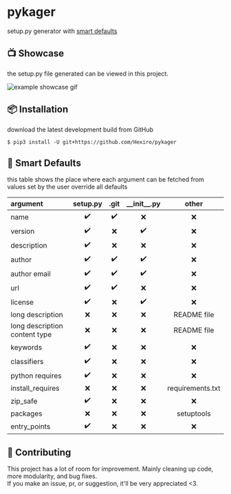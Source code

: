 # pykager

setup.py generator with [smart defaults](https://github.com/Hexiro/pykager#-smart-defaults)

## 📺 Showcase

the setup.py file generated can be viewed in this project.

![example showcase gif](https://i.imgur.com/NFxWAMK.gif)

## 📦 Installation

download the latest development build from GitHub

```shell
$ pip3 install -U git+https://github.com/Hexiro/pykager
```

## 🧠 Smart Defaults

this table shows the place where each argument can be fetched from <br/>
values set by the user override all defaults

| argument | setup.py | .git | \_\_init\_\_.py | other |
| :----|:----:|:----:|:----:|:----:|
| name                          |✔️|✔️|❌|❌|
| version                       |✔️|❌|✔️|❌|
| description                   |✔️|❌|❌|❌|
| author                        |✔️|✔️|✔️|❌|
| author email                  |✔️|✔️|✔️|❌|
| url                           |✔️|✔️|❌|❌|
| license                       |✔️|❌|✔️|❌|
| long description              |❌|❌|❌|README file|
| long description content type |❌|❌|❌|README file|
| keywords                      |✔️|❌|❌|❌|
| classifiers                   |✔️|❌|❌|❌|
| python requires               |✔️|❌️|❌️|❌|
| install_requires              |❌|❌️|❌️|requirements.txt|
| zip_safe                      |✔️|❌️|❌️|❌|
| packages                      |❌️|❌️|❌️|setuptools|
| entry_points                  |✔️|❌|❌|❌|

## 🐞 Contributing

This project has a lot of room for improvement. Mainly cleaning up code, more modularity, and bug fixes. <br/>
If you make an issue, pr, or suggestion, it'll be very appreciated <3.